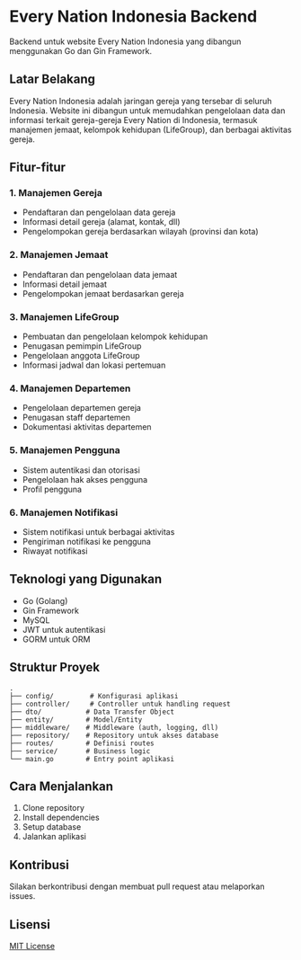 # Every Nation Indonesia Backend

Backend untuk website Every Nation Indonesia yang dibangun menggunakan Go dan Gin Framework.

## Latar Belakang

Every Nation Indonesia adalah jaringan gereja yang tersebar di seluruh Indonesia. Website ini dibangun untuk memudahkan pengelolaan data dan informasi terkait gereja-gereja Every Nation di Indonesia, termasuk manajemen jemaat, kelompok kehidupan (LifeGroup), dan berbagai aktivitas gereja.

## Fitur-fitur

### 1. Manajemen Gereja
- Pendaftaran dan pengelolaan data gereja
- Informasi detail gereja (alamat, kontak, dll)
- Pengelompokan gereja berdasarkan wilayah (provinsi dan kota)

### 2. Manajemen Jemaat
- Pendaftaran dan pengelolaan data jemaat
- Informasi detail jemaat
- Pengelompokan jemaat berdasarkan gereja

### 3. Manajemen LifeGroup
- Pembuatan dan pengelolaan kelompok kehidupan
- Penugasan pemimpin LifeGroup
- Pengelolaan anggota LifeGroup
- Informasi jadwal dan lokasi pertemuan

### 4. Manajemen Departemen
- Pengelolaan departemen gereja
- Penugasan staff departemen
- Dokumentasi aktivitas departemen

### 5. Manajemen Pengguna
- Sistem autentikasi dan otorisasi
- Pengelolaan hak akses pengguna
- Profil pengguna

### 6. Manajemen Notifikasi
- Sistem notifikasi untuk berbagai aktivitas
- Pengiriman notifikasi ke pengguna
- Riwayat notifikasi

## Teknologi yang Digunakan

- Go (Golang)
- Gin Framework
- MySQL
- JWT untuk autentikasi
- GORM untuk ORM

## Struktur Proyek

```
.
├── config/         # Konfigurasi aplikasi
├── controller/     # Controller untuk handling request
├── dto/           # Data Transfer Object
├── entity/        # Model/Entity
├── middleware/    # Middleware (auth, logging, dll)
├── repository/    # Repository untuk akses database
├── routes/        # Definisi routes
├── service/       # Business logic
└── main.go        # Entry point aplikasi
```

## Cara Menjalankan

1. Clone repository
2. Install dependencies
3. Setup database
4. Jalankan aplikasi

## Kontribusi

Silakan berkontribusi dengan membuat pull request atau melaporkan issues.

## Lisensi

[MIT License](LICENSE)